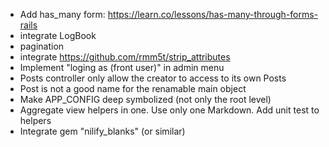 - Add has_many form: https://learn.co/lessons/has-many-through-forms-rails
- integrate LogBook
- pagination
- integrate https://github.com/rmm5t/strip_attributes
- Implement "loging as (front user)" in admin menu
- Posts controller only allow the creator to access to its own Posts
- Post is not a good name for the renamable main object
- Make APP_CONFIG deep symbolized (not only the root level)
- Aggregate view helpers in one. Use only one Markdown. Add unit test to helpers
- Integrate gem "nilify_blanks" (or similar)
